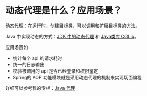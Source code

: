 # 动态代理是什么？应用场景？

动态代理：在运行时，创建目标类，可以调用和扩展目标类的方法。

Java 中实现动态的方式：[JDK 中的动态代理](https://blog.csdn.net/meism5/article/details/90744045) 和 [Java类库 CGLib](https://blog.csdn.net/meism5/article/details/90781518)。

应用场景如：

* 统计每个 api 的请求耗时
* 统一的日志输出
* 校验被调用的 api 是否已经登录和权限鉴定
* Spring的 AOP 功能模块就是采用动态代理的机制来实现切面编程

详细可以参考我的专栏：[Java 代理](https://blog.csdn.net/meism5/column/info/39004)